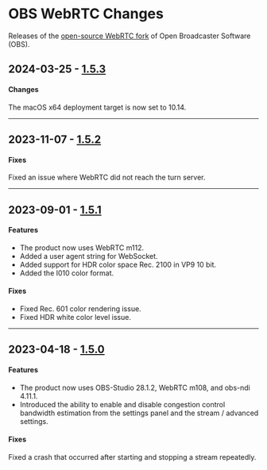 # OBS WebRTC Changes

Releases of the [open-source WebRTC fork](https://github.com/CoSMoSoftware/OBS-studio-webrtc) of Open Broadcaster Software (OBS).

## 2024-03-25 - [1.5.3](https://github.com/CoSMoSoftware/OBS-studio-webrtc/releases/tag/1.5.3-28.1.2-m112)

#### Changes

The macOS x64 deployment target is now set to 10.14.

---

## 2023-11-07 - [1.5.2](https://github.com/CoSMoSoftware/OBS-studio-webrtc/releases/tag/1.5.2-28.1.2-m112)

#### Fixes

Fixed an issue where WebRTC did not reach the turn server.

---

## 2023-09-01 - [1.5.1](https://github.com/CoSMoSoftware/OBS-studio-webrtc/releases/tag/1.5.1-28.1.2-m112)

#### Features

- The product now uses WebRTC m112.
- Added a user agent string for WebSocket.
- Added support for HDR color space Rec. 2100 in VP9 10 bit.
- Added the I010 color format.

#### Fixes

- Fixed Rec. 601 color rendering issue.
- Fixed HDR white color level issue.

---

## 2023-04-18 - [1.5.0](https://github.com/CoSMoSoftware/OBS-studio-webrtc/releases/tag/1.5.0-28.1.2-m108)

#### Features

- The product now uses OBS-Studio 28.1.2, WebRTC m108, and obs-ndi 4.11.1.
- Introduced the ability to enable and disable congestion control bandwidth estimation from the settings panel and the stream / advanced settings.

#### Fixes

Fixed a crash that occurred after starting and stopping a stream repeatedly.
